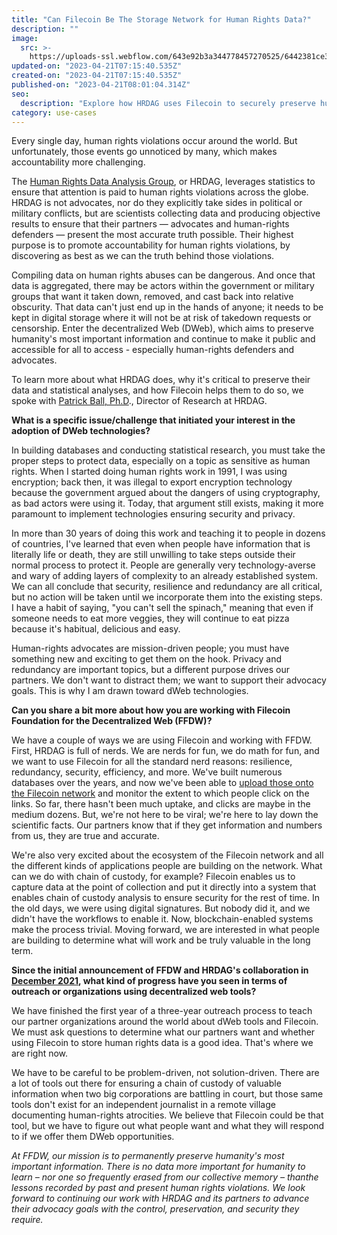 ```yaml
---
title: "Can Filecoin Be The Storage Network for Human Rights Data?"
description: ""
image:
  src: >-
    https://uploads-ssl.webflow.com/643e92b3a344778457270525/6442381ce3c08ff22a4e3c10_0308-hrdag-spotlight.png
updated-on: "2023-04-21T07:15:40.535Z"
created-on: "2023-04-21T07:15:40.535Z"
published-on: "2023-04-21T08:01:04.314Z"
seo:
  description: "Explore how HRDAG uses Filecoin to securely preserve human rights data, ensuring vital information remains accessible and protected from censorship through decentralized storage."
category: use-cases
---
```


Every single day, human rights violations occur around the world. But unfortunately, those events go unnoticed by many, which makes accountability more challenging.

The [Human Rights Data Analysis Group](https://hrdag.org/), or HRDAG, leverages statistics to ensure that attention is paid to human rights violations across the globe. HRDAG is not advocates, nor do they explicitly take sides in political or military conflicts, but are scientists collecting data and producing objective results to ensure that their partners — advocates and human-rights defenders — present the most accurate truth possible. Their highest purpose is to promote accountability for human rights violations, by discovering as best as we can the truth behind those violations.

Compiling data on human rights abuses can be dangerous. And once that data is aggregated, there may be actors within the government or military groups that want it taken down, removed, and cast back into relative obscurity. That data can't just end up in the hands of anyone; it needs to be kept in digital storage where it will not be at risk of takedown requests or censorship. Enter the decentralized Web (DWeb), which aims to preserve humanity's most important information and continue to make it public and accessible for all to access - especially human-rights defenders and advocates.

To learn more about what HRDAG does, why it's critical to preserve their data and statistical analyses, and how Filecoin helps them to do so, we spoke with [Patrick Ball, Ph.D](https://hrdag.org/)., Director of Research at HRDAG.

**What is a specific issue/challenge that initiated your interest in the adoption of DWeb technologies?**

In building databases and conducting statistical research, you must take the proper steps to protect data, especially on a topic as sensitive as human rights. When I started doing human rights work in 1991, I was using encryption; back then, it was illegal to export encryption technology because the government argued about the dangers of using cryptography, as bad actors were using it. Today, that argument still exists, making it more paramount to implement technologies ensuring security and privacy.

In more than 30 years of doing this work and teaching it to people in dozens of countries, I've learned that even when people have information that is literally life or death, they are still unwilling to take steps outside their normal process to protect it. People are generally very technology-averse and wary of adding layers of complexity to an already established system. We can all conclude that security, resilience and redundancy are all critical, but no action will be taken until we incorporate them into the existing steps. I have a habit of saying, "you can't sell the spinach," meaning that even if someone needs to eat more veggies, they will continue to eat pizza because it's habitual, delicious and easy.

Human-rights advocates are mission-driven people; you must have something new and exciting to get them on the hook. Privacy and redundancy are important topics, but a different purpose drives our partners. We don't want to distract them; we want to support their advocacy goals. This is why I am drawn toward dWeb technologies.

**Can you share a bit more about how you are working with Filecoin Foundation for the Decentralized Web (FFDW)?**

We have a couple of ways we are using Filecoin and working with FFDW. First, HRDAG is full of nerds. We are nerds for fun, we do math for fun, and we want to use Filecoin for all the standard nerd reasons: resilience, redundancy, security, efficiency, and more. We've built numerous databases over the years, and now we've been able to [upload those onto the Filecoin network](https://hrdag.org/data-publication/) and monitor the extent to which people click on the links. So far, there hasn't been much uptake, and clicks are maybe in the medium dozens. But, we're not here to be viral; we're here to lay down the scientific facts. Our partners know that if they get information and numbers from us, they are true and accurate.

We're also very excited about the ecosystem of the Filecoin network and all the different kinds of applications people are building on the network. What can we do with chain of custody, for example? Filecoin enables us to capture data at the point of collection and put it directly into a system that enables chain of custody analysis to ensure security for the rest of time. In the old days, we were using digital signatures. But nobody did it, and we didn't have the workflows to enable it. Now, blockchain-enabled systems make the process trivial. Moving forward, we are interested in what people are building to determine what will work and be truly valuable in the long term.

**Since the initial announcement of FFDW and HRDAG's collaboration in [December 2021](/ffdw-and-human-rights-data-analysis-group-hrdag-collaborate-to-advance-decentralized-storage/), what kind of progress have you seen in terms of outreach or organizations using decentralized web tools?**

We have finished the first year of a three-year outreach process to teach our partner organizations around the world about dWeb tools and Filecoin. We must ask questions to determine what our partners want and whether using Filecoin to store human rights data is a good idea. That's where we are right now.

We have to be careful to be problem-driven, not solution-driven. There are a lot of tools out there for ensuring a chain of custody of valuable information when two big corporations are battling in court, but those same tools don't exist for an independent journalist in a remote village documenting human-rights atrocities. We believe that Filecoin could be that tool, but we have to figure out what people want and what they will respond to if we offer them DWeb opportunities.

_At FFDW, our mission is to permanently preserve humanity's most important information. There is no data more important for humanity to learn – nor one so frequently erased from our collective memory – thanthe lessons recorded by past and present human rights violations. We look forward to continuing our work with HRDAG and its partners to advance their advocacy goals with the control, preservation, and security they require._

